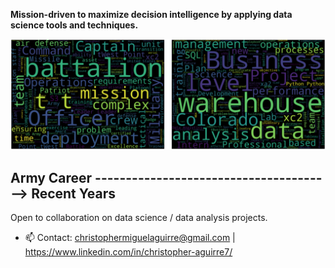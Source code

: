 **Mission-driven to maximize decision intelligence by applying data science tools and techniques.**

![Army Wordcloud](Wordclouds_Combined.png) 
##    Army Career ---------------------------------------> Recent Years

Open to collaboration on data science / data analysis projects.
- 📫 Contact: christophermiguelaguirre@gmail.com | https://www.linkedin.com/in/christopher-aguirre7/

<!---
chrisaguirre3/chrisaguirre3 is a ✨ special ✨ repository because its `README.md` (this file) appears on your GitHub profile.
You can click the Preview link to take a look at your changes.
--->
